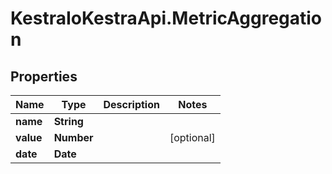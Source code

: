 # KestraIoKestraApi.MetricAggregation

## Properties

Name | Type | Description | Notes
------------ | ------------- | ------------- | -------------
**name** | **String** |  | 
**value** | **Number** |  | [optional] 
**date** | **Date** |  | 


